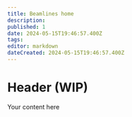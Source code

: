 ```yaml
---
title: Beamlines home
description: 
published: 1
date: 2024-05-15T19:46:57.400Z
tags: 
editor: markdown
dateCreated: 2024-05-15T19:46:57.400Z
---
```


# Header (WIP)
Your content here